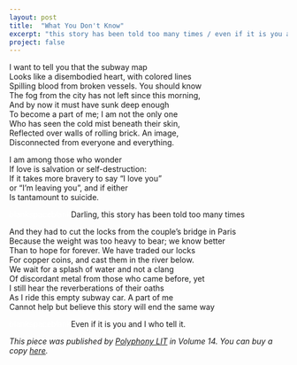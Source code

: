 ```yaml
---
layout: post
title:  "What You Don't Know"
excerpt: "this story has been told too many times / even if it is you and I who tell it"
project: false
---
```


I want to tell you that the subway map  
Looks like a disembodied heart, with colored lines  
Spilling blood from broken vessels. You should know  
The fog from the city has not left since this morning,  
And by now it must have sunk deep enough  
To become a part of me; I am not the only one  
Who has seen the cold mist beneath their skin,  
Reflected over walls of rolling brick. An image,  
Disconnected from everyone and everything.  

I am among those who wonder  
If love is salvation or self-destruction:  
If it takes more bravery to say “I love you”  
or “I’m leaving you”, and if either  
Is tantamount to suicide.  

<span style="color: white">blankspaceblank</span>Darling, this story has been told too many times  

And they had to cut the locks from the couple’s bridge in Paris  
Because the weight was too heavy to bear; we know better  
Than to hope for forever. We have traded our locks  
For copper coins, and cast them in the river below.  
We wait for a splash of water and not a clang  
Of discordant metal from those who came before, yet  
I still hear the reverberations of their oaths  
As I ride this empty subway car. A part of me  
Cannot help but believe this story will end the same way  

<span style="color: white">blankspaceblank</span>Even if it is you and I who tell it.


*This piece was published by [Polyphony LIT](https://www.polyphonylit.org/) in Volume 14. You can buy a copy [here](https://store.bookbaby.com/book/Polyphony-Lit--Issue-14-%7C-2018).*
